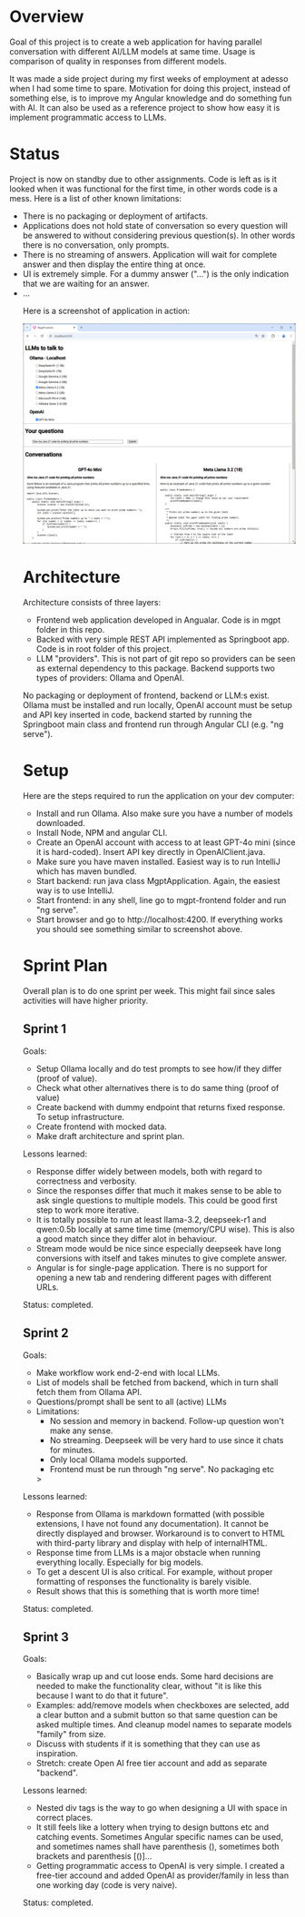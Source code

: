 # Overview

Goal of this project is to create a web application for having parallel conversation with different
AI/LLM models at same time. Usage is comparison of quality in responses from different models.

It was made a side project during my first weeks of employment at adesso when I had some time to 
spare. Motivation for doing this project, instead  of something else, is to improve my Angular
knowledge and do something fun with AI. It can also be used as a reference project to show
how easy it is implement programmatic access to LLMs.

# Status

Project is now on standby due to other assignments. Code is left as is it looked when it was 
functional for the first time, in other words code is a mess. Here is a list of other known 
limitations: <ul>
    <li>There is no packaging or deployment of artifacts.</li>
    <li>Applications does not hold state of conversation so every question will be answered to 
        without considering
        previous question(s). In other words there is no conversation, only prompts.
    <li>There is no streaming of answers. Application will wait for complete answer and then 
        display the entire thing at once.
    <li>UI is extremely simple. For a dummy answer ("...") is the only indication that we are 
        waiting for an answer.</li>
    <li>...</li>
<ul></ul>

Here is a screenshot of application in action:

![img.png](img.png)

# Architecture

Architecture consists of three layers:
<ul>
    <li>Frontend web application developed in Angualar. Code is in mgpt folder in this repo.</li>
    <li>Backed with very simple REST API implemented as Springboot app. Code is in root folder of this project.</li>
    <li>LLM "providers". This is not part of git repo so providers can be seen as external dependency to this package.
        Backend supports two types of providers: Ollama and OpenAI.</li>
</ul>

No packaging or deployment of frontend, backend or LLM:s exist. Ollama must be installed and run locally, 
OpenAI account must be setup and API key inserted in code, backend started by running the Springboot 
main class and frontend run through Angular CLI (e.g. "ng serve").

# Setup

Here are the steps required to run the application on your dev computer:
<ul>
    <li>Install and run Ollama. Also make sure you have a number of models downloaded.</li>
    <li>Install Node, NPM and angular CLI.</li>
    <li>Create an OpenAI account with access to at least GPT-4o mini (since it is hard-coded). 
        Insert API key directly in OpenAIClient.java.</li>
    <li>Make sure you have maven installed. Easiest way is to run IntelliJ which has maven bundled.</li>
    <li>Start backend: run java class MgptApplication. Again, the easiest way is to use IntelliJ.</li>
    <li>Start frontend: in any shell, line go to mgpt-frontend folder and run "ng serve".</li>
    <li>Start browser and go to http://localhost:4200. If everything works you should see something 
        similar to screenshot above.</li>
</ul>

# Sprint Plan

Overall plan is to do one sprint per week. This might fail since sales activities will have higher priority.

## Sprint 1

Goals:
<ul>
    <li>Setup Ollama locally and do test prompts to see how/if they differ (proof of value).</li>
    <li>Check what other alternatives there is to do same thing (proof of value)</li>
    <li>Create backend with dummy endpoint that returns fixed response. To setup infrastructure.</li>
    <li>Create frontend with mocked data.</li>
    <li>Make draft architecture and sprint plan.</li>
</ul>

Lessons learned:
<ul>
    <li>Response differ widely between models, both with regard to correctness and verbosity.</li>
    <li>Since the responses differ that much it makes sense to be able to ask single questions to 
        multiple models. This could be good first step to work more iterative.</li>
    <li>It is totally possible to run at least llama-3.2, deepseek-r1 and qwen:0.5b locally at same 
        time time (memory/CPU wise). This is also a good match since they differ alot in behaviour.</li>
    <li>Stream mode would be nice since especially deepseek have long conversions with itself 
        and takes minutes to give complete answer.</li>
    <li>Angular is for single-page application. There is no support for opening a new tab and rendering
        different pages with different URLs.</li>
</ul>

Status: completed.

## Sprint 2

Goals:
<ul>
    <li>Make workflow work end-2-end with local LLMs.</li>
    <li>List of models shall be fetched from backend, which in turn shall fetch them from Ollama API.</li>
    <li>Questions/prompt shall be sent to all (active) LLMs </li>
    <li>Limitations:<ul>
        <li>No session and memory in backend. Follow-up question won't make any sense.</li>
        <li>No streaming. Deepseek will be very hard to use since it chats for minutes.</li>
        <li>Only local Ollama models supported.</li>
        <li>Frontend must be run through "ng serve". No packaging etc</li>
    </ul></li>>
</ul>

Lessons learned:
<ul>
    <li>Response from Ollama is markdown formatted (with possible extensions, I have not found any 
        documentation). It cannot be directly displayed and browser. Workaround is to convert to
        HTML with third-party library and display with help of internalHTML.</li>
    <li>Response time from LLMs is a major obstacle when running everything locally. Especially
        for big models.</li>
    <li>To get a descent UI is also critical. For example, without proper formatting of responses 
        the functionality is barely visible.</li>
    <li>Result shows that this is something that is worth more time!</li>
</ul>

Status: completed.

## Sprint 3

Goals:
<ul>
    <li>Basically wrap up and cut loose ends. Some hard decisions are needed to make the
        functionality clear, without "it is like this because I want to do that it future".</li>
    <li>Examples: add/remove models when checkboxes are selected, add a clear button and a
        submit button so that same question can be asked multiple times. And cleanup model
        names to separate models "family" from size.</li>
    <li>Discuss with students if it is something that they can use as inspiration.</li>
    <li>Stretch: create Open AI free tier account and add as separate "backend".</li>
</ul>

Lessons learned:
<ul>
    <li>Nested div tags is the way to go when designing a UI with space in correct places.</li>
    <li>It still feels like a lottery when trying to design buttons etc and catching events.
        Sometimes Angular specific names can be used, and sometimes names shall have 
        parenthesis (), sometimes both brackets and parenthesis [()]...</li>
    <li>Getting programmatic access to OpenAI is very simple. I created a free-tier accound
        and added OpenAI as provider/family in less than one working day (code is very naive).</li>
</ul>

Status: completed.

